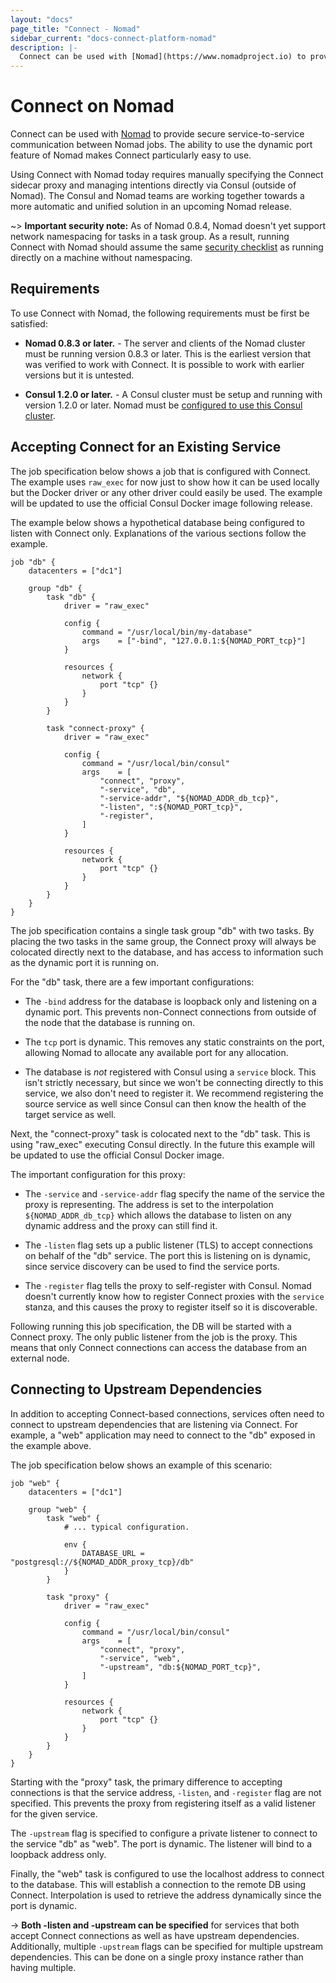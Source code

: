 ```yaml
---
layout: "docs"
page_title: "Connect - Nomad"
sidebar_current: "docs-connect-platform-nomad"
description: |-
  Connect can be used with [Nomad](https://www.nomadproject.io) to provide secure service-to-service communication between Nomad jobs. The ability to use the dynamic port feature of Nomad makes Connect particularly easy to use.
---
```


# Connect on Nomad

Connect can be used with [Nomad](https://www.nomadproject.io) to provide
secure service-to-service communication between Nomad jobs. The ability to
use the dynamic port feature of Nomad makes Connect particularly easy to use.

Using Connect with Nomad today requires manually specifying the Connect
sidecar proxy and managing intentions directly via Consul (outside of Nomad).
The Consul and Nomad teams are working together towards a more automatic
and unified solution in an upcoming Nomad release.

~> **Important security note:** As of Nomad 0.8.4, Nomad doesn't yet support network namespacing
for tasks in a task group. As a result, running Connect with Nomad should
assume the same [security checklist](/docs/connect/security.html#prevent-non-connect-traffic-to-services) as running directly on a machine without namespacing.

## Requirements

To use Connect with Nomad, the following requirements must be first be
satisfied:


  * **Nomad 0.8.3 or later.** - The server and clients of the Nomad cluster
    must be running version 0.8.3 or later. This is the earliest version that
	was verified to work with Connect. It is possible to work with earlier
	versions but it is untested.

  * **Consul 1.2.0 or later.** - A Consul cluster must be setup and running with
    version 1.2.0 or later.
    Nomad must be [configured to use this Consul cluster](https://www.nomadproject.io/docs/service-discovery/index.html).

## Accepting Connect for an Existing Service

The job specification below shows a job that is configured with Connect.
The example uses `raw_exec` for now just to show how it can be used locally
but the Docker driver or any other driver could easily be used. The example
will be updated to use the official Consul Docker image following release.

The example below shows a hypothetical database being configured to listen
with Connect only. Explanations of the various sections follow the example.

```hcl
job "db" {
    datacenters = ["dc1"]

    group "db" {
        task "db" {
            driver = "raw_exec"

            config {
                command = "/usr/local/bin/my-database"
                args    = ["-bind", "127.0.0.1:${NOMAD_PORT_tcp}"]
            }

            resources {
                network {
                    port "tcp" {}
                }
            }
        }

        task "connect-proxy" {
            driver = "raw_exec"

            config {
                command = "/usr/local/bin/consul"
                args    = [
                    "connect", "proxy",
                    "-service", "db",
                    "-service-addr", "${NOMAD_ADDR_db_tcp}",
                    "-listen", ":${NOMAD_PORT_tcp}",
                    "-register",
                ]
            }

            resources {
                network {
                    port "tcp" {}
                }
            }
        }
    }
}
```

The job specification contains a single task group "db" with two tasks.
By placing the two tasks in the same group, the Connect proxy will always
be colocated directly next to the database, and has access to information
such as the dynamic port it is running on.

For the "db" task, there are a few important configurations:

  * The `-bind` address for the database is loopback only and listening on
    a dynamic port. This prevents non-Connect connections from outside of
    the node that the database is running on.

  * The `tcp` port is dynamic. This removes any static constraints on the port,
    allowing Nomad to allocate any available port for any allocation.

  * The database is _not_ registered with Consul using a `service` block.
    This isn't strictly necessary, but since we won't be connecting directly
    to this service, we also don't need to register it. We recommend registering
    the source service as well since Consul can then know the health of the
    target service as well.

Next, the "connect-proxy" task is colocated next to the "db" task. This is
using "raw_exec" executing Consul directly. In the future this example will
be updated to use the official Consul Docker image.

The important configuration for this proxy:

  * The `-service` and `-service-addr` flag specify the name of the service
    the proxy is representing. The address is set to the interpolation
    `${NOMAD_ADDR_db_tcp}` which allows the database to listen on any
    dynamic address and the proxy can still find it.

  * The `-listen` flag sets up a public listener (TLS) to accept connections
    on behalf of the "db" service. The port this is listening on is dynamic,
    since service discovery can be used to find the service ports.

  * The `-register` flag tells the proxy to self-register with Consul. Nomad
    doesn't currently know how to register Connect proxies with the `service`
    stanza, and this causes the proxy to register itself so it is discoverable.

Following running this job specification, the DB will be started with a
Connect proxy. The only public listener from the job is the proxy. This means
that only Connect connections can access the database from an external node.

## Connecting to Upstream Dependencies

In addition to accepting Connect-based connections, services often need
to connect to upstream dependencies that are listening via Connect. For
example, a "web" application may need to connect to the "db" exposed
in the example above.

The job specification below shows an example of this scenario:

```hcl
job "web" {
    datacenters = ["dc1"]

    group "web" {
        task "web" {
            # ... typical configuration.

            env {
                DATABASE_URL = "postgresql://${NOMAD_ADDR_proxy_tcp}/db"
            }
        }

        task "proxy" {
            driver = "raw_exec"

            config {
                command = "/usr/local/bin/consul"
                args    = [
                    "connect", "proxy",
                    "-service", "web",
                    "-upstream", "db:${NOMAD_PORT_tcp}",
                ]
            }

            resources {
                network {
                    port "tcp" {}
                }
            }
        }
    }
}
```

Starting with the "proxy" task, the primary difference to accepting
connections is that the service address, `-listen`, and `-register` flag
are not specified. This prevents the proxy from registering itself as
a valid listener for the given service.

The `-upstream` flag is specified to configure a private listener to
connect to the service "db" as "web". The port is dynamic. The listener
will bind to a loopback address only.

Finally, the "web" task is configured to use the localhost address to
connect to the database. This will establish a connection to the remote
DB using Connect. Interpolation is used to retrieve the address dynamically
since the port is dynamic.

-> **Both -listen and -upstream can be specified** for services that both
accept Connect connections as well as have upstream dependencies. Additionally,
multiple `-upstream` flags can be specified for multiple upstream dependencies. This
can be done on a single proxy instance rather than having multiple.
